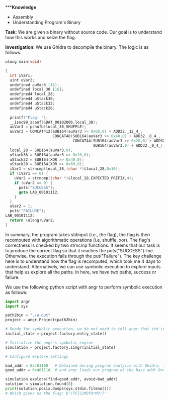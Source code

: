 *****Knowledge**
- Assembly
- Understanding Program's Binary

**Task**: We are given a binary without source code. Our goal is to understand how this works and seize the flag.

**Investigation**:
We use Ghidra to decompile the binary. The logic is as follows:

```c
ulong main(void)

{
  int iVar1;
  uint uVar2;
  undefined auVar3 [16];
  undefined local_38 [16];
  undefined4 local_28;
  undefined4 uStack36;
  undefined4 uStack32;
  undefined4 uStack28;
  
  printf("Flag: ");
  __isoc99_scanf(&DAT_0010200b,local_38);
  auVar3 = pshufb(local_38,SHUFFLE);
  auVar3 = CONCAT412(SUB164(auVar3 >> 0x60,0) + ADD32._12_4_,
                     CONCAT48(SUB164(auVar3 >> 0x40,0) + ADD32._8_4_,
                              CONCAT44(SUB164(auVar3 >> 0x20,0) + ADD32._4_4_,
                                       SUB164(auVar3,0) + ADD32._0_4_))) ^ XOR;
  local_28 = SUB164(auVar3,0);
  uStack36 = SUB164(auVar3 >> 0x20,0);
  uStack32 = SUB164(XOR >> 0x40,0);
  uStack28 = SUB164(XOR >> 0x60,0);
  iVar1 = strncmp(local_38,(char *)&local_28,0x10);
  if (iVar1 == 0) {
    uVar2 = strncmp((char *)&local_28,EXPECTED_PREFIX,4);
    if (uVar2 == 0) {
      puts("SUCCESS");
      goto LAB_00101112;
    }
  }
  uVar2 = 1;
  puts("FAILURE");
LAB_00101112:
  return (ulong)uVar2;
}
```

In summary, the program takes stdinput (i.e., the flag), the flag is then recomputed with algorithmatic operations (i.e, shuffle, xor).
The flag's correctness is checked by two strncmp functions. It seems that our task is to produce the correct flag so that it reaches the puts("SUCCESS") line.
Otherwise, the execution falls through the put("Failure"). The key challenge here is to understand how the flag is recomputed, which took me 4 days to understand.
Alternatively, we can use symbolic execution to explore inputs that help us explore all the paths. In here, we have two paths, success or failure.

We use the following python script with angr to perform symbolic execution as follows:

```python
import angr
import sys

path2bin = "./a.out"
project = angr.Project(path2bin)

# Ready for symbolic execution, we do not need to tell angr that std input is symbolic. By default, angr treats stdinput as a symbolic variable with 16 bytes */
initial_state = project.factory.entry_state()

# Initialize the angr's symbolic engine 
simulation = project.factory.simgr(initial_state)

# Configure explore settings 

bad_addr = 0x401100   # Obtained during program analysis with Ghidra, the offset to the put("success") is 0x111d, 
good_addr = 0x40111d  # and angr loads our program at the base addr 0x400000

simulation.explore(find=good_addr, avoid=bad_addr)
solution = simulation.found[0]
print(solution.posix.dumps(sys.stdin.fileno()))
# Which gives us the flag: b'CTF{S1MDf0rM3!}'
```
